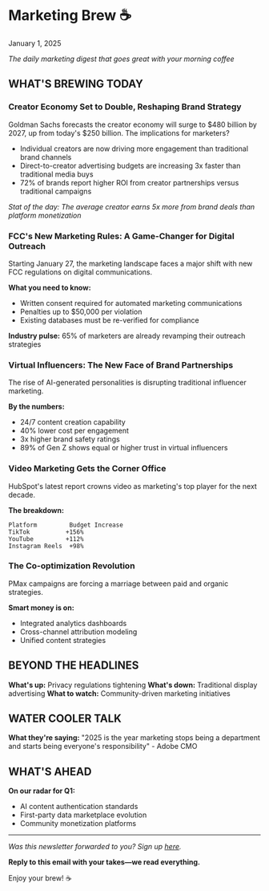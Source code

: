 # Marketing Brew ☕️
January 1, 2025

*The daily marketing digest that goes great with your morning coffee*

## WHAT'S BREWING TODAY

### Creator Economy Set to Double, Reshaping Brand Strategy
Goldman Sachs forecasts the creator economy will surge to $480 billion by 2027, up from today's $250 billion. The implications for marketers?
- Individual creators are now driving more engagement than traditional brand channels
- Direct-to-creator advertising budgets are increasing 3x faster than traditional media buys
- 72% of brands report higher ROI from creator partnerships versus traditional campaigns

*Stat of the day: The average creator earns 5x more from brand deals than platform monetization*

### FCC's New Marketing Rules: A Game-Changer for Digital Outreach
Starting January 27, the marketing landscape faces a major shift with new FCC regulations on digital communications.

**What you need to know:**
- Written consent required for automated marketing communications
- Penalties up to $50,000 per violation
- Existing databases must be re-verified for compliance

**Industry pulse:** 65% of marketers are already revamping their outreach strategies

### Virtual Influencers: The New Face of Brand Partnerships
The rise of AI-generated personalities is disrupting traditional influencer marketing.

**By the numbers:**
- 24/7 content creation capability
- 40% lower cost per engagement
- 3x higher brand safety ratings
- 89% of Gen Z shows equal or higher trust in virtual influencers

### Video Marketing Gets the Corner Office
HubSpot's latest report crowns video as marketing's top player for the next decade.

**The breakdown:**
```
Platform         Budget Increase
TikTok          +156%
YouTube         +112%
Instagram Reels  +98%
```

### The Co-optimization Revolution
PMax campaigns are forcing a marriage between paid and organic strategies.

**Smart money is on:**
- Integrated analytics dashboards
- Cross-channel attribution modeling
- Unified content strategies

## BEYOND THE HEADLINES

**What's up:** Privacy regulations tightening
**What's down:** Traditional display advertising
**What to watch:** Community-driven marketing initiatives

## WATER COOLER TALK

**What they're saying:** "2025 is the year marketing stops being a department and starts being everyone's responsibility" - Adobe CMO

## WHAT'S AHEAD

**On our radar for Q1:**
- AI content authentication standards
- First-party data marketplace evolution
- Community monetization platforms

---

*Was this newsletter forwarded to you? Sign up [here](/).*

**Reply to this email with your takes—we read everything.**

Enjoy your brew! ☕️